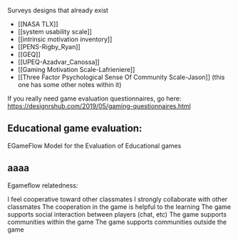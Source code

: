 Surveys designs that already exist

 - [[NASA TLX]]
 - [[system usability scale]]
 - [[intrinsic motivation inventory]]
 - [[PENS-Rigby_Ryan]]
 - [[GEQ]]
 - [[UPEQ-Azadvar_Canossa]]
 - [[Gaming Motivation Scale-Lafrieniere]]
 - [[Three Factor Psychological Sense Of Community Scale-Jason]] (this one has some other notes within it)

If you really need game evaluation questionnaires, go here: https://designrshub.com/2019/05/gaming-questionnaires.html

## Educational game evaluation:

EGameFlow
Model for the Evaluation of Educational games



## aaaa

Egameflow relatedness:

I feel cooperative toward other classmates
I strongly collaborate with other classmates
The cooperation in the game is helpful to the learning
The game supports social interaction between players (chat, etc)
The game supports communities within the game
The game supports communities outside the game
